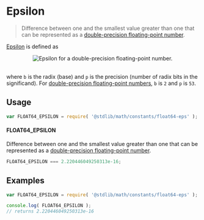 Epsilon
===
> Difference between one and the smallest value greater than one that can be represented as a [double-precision floating-point number][ieee754].

<!-- <intro> -->
[Epsilon][machine-epsilon] is defined as

<!-- <equation class="equation" label="eq:epsilon_float64" align="center" raw="\epsilon = b^{-(p-1)}" alt="Epsilon for a double-precision floating-point number."> -->
<div class="equation" align="center" data-raw-text="\epsilon = b^{-(p-1)}" data-equation="eq:epsilon_float64">
	<img src="https://cdn.rawgit.com/stdlib-js/stdlib/bca33e85fd9d88801e71ba3d54f04d7d21a8d49a/lib/node_modules/@stdlib/math/constants/float64-eps/docs/img/epsilon.svg" alt="Epsilon for a double-precision floating-point number.">
	<br>
	<br>
</div>
<!-- </equation> -->

where `b` is the radix (base) and `p` is the precision (number of radix bits in the significand). For [double-precision floating-point numbers][ieee754], `b` is `2` and `p` is `53`.
<!-- </intro> -->

<!-- <usage> -->
## Usage

``` javascript
var FLOAT64_EPSILON = require( '@stdlib/math/constants/float64-eps' );
```

#### FLOAT64_EPSILON

Difference between one and the smallest value greater than one that can be represented as a [double-precision floating-point number][ieee754].

``` javascript
FLOAT64_EPSILON === 2.220446049250313e-16;
```
<!-- </usage> -->

<!-- <examples> -->
## Examples

``` javascript
var FLOAT64_EPSILON = require( '@stdlib/math/constants/float64-eps' );

console.log( FLOAT64_EPSILON );
// returns 2.220446049250313e-16
```
<!-- </examples> -->

<!-- <links> -->
[ieee754]: https://en.wikipedia.org/wiki/IEEE_754-1985
[machine-epsilon]: https://en.wikipedia.org/wiki/Machine_epsilon
<!-- </links> -->
